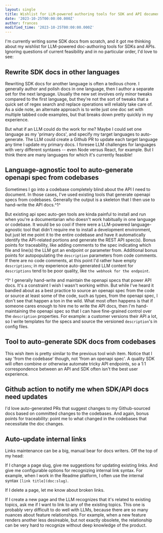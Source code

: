 ```yaml
---
layout: single
title: Wishlist for LLM-powered authoring tools for SDK and API documentation
date: '2023-10-25T00:00:00.000Z'
author: frances
modified_time: '2023-10-25T00:00:00.000Z'
---
```


I'm currently writing some SDK docs from scratch, and it got me thinking about my wishlist for LLM-powered doc-authoring tools for SDKs and APIs. Ignoring questions of current feasibility and in no particular order, I'd love to see:

## Rewrite SDK docs in other languages

Rewriting SDK docs for another language is often a tedious chore. I generally author and polish docs in one language, then I author a separate set for the next language. Usually the new set involves only minor tweaks compared to the first language, but they're not the sort of tweaks that a quick set of regex search and replace operations will reliably take care of. As a side note, an alternate approach is to write just one doc set with multiple tabbed code examples, but that breaks down pretty quickly in my experience.

But what if an LLM could do the work for me? Maybe I could set one language as my 'primary docs', and specify my target languages to auto-generate. The LLM could create a Github PR to update each target language any time I update my primary docs. I foresee LLM challenges for languages with very different syntaxes -- even Node versus React, for example. But I think there are many languages for which it's currently feasible!

## Language-agnostic tool to auto-generate openapi spec from codebases

Sometimes I go into a codebase completely blind about the API I need to document. In those cases, I've used existing tools that generate openapi specs from codebases. Generally the output is a skeleton that I then use to hand-write the API docs.^1^

But existing api spec auto-gen tools are kinda painful to install and run when you're a documentarian who doesn't work habitually in one language or codebase. It would be so cool if there were a LLM-powered language-agnostic tool that didn't require me to install a development environment, but just let me point it to the entire codebase and have it automatically identify the API-related portions and generate the REST API spec(s). Bonus points for traceability, like adding comments to the spec indicating which file and line(s) the LLM got an endpoint or parameter from. Additional bonus points for autopopulating the `description` parameters from code comments. If there are no code comments, at this point I'd rather have empty `descriptions`; in my experience auto-generated LLM content for `descriptions` tend to be poor quality, like `the webhook for the endpoint`.

^1^ I generally hand-write and maintain the openapi specs that power API docs. It's a constraint I wish I wasn't working within. But while I've heard it bandied about as a best practice to source an openapi spec from the code or source at least some of the code, such as types, from the openapi spec, I don't see that happen a ton in the wild. What most often happens is that if someone cares enough to hire me to write the API docs, then I'm hand-maintaining the openapi spec so that I can have fine-grained control over the `description` properties. For example: a customer versions their API a lot, so I write templates for the specs and source the versioned `description`'s in config files.


## Tool to auto-generate SDK docs from codebases

This wish item is pretty similar to the previous tool wish item. Notice that I say 'from the codebase' though, not 'from an openapi spec'.  A quality SDK will often combine or otherwise automate tricky API endpoints, so a 1:1 correspondence between an API and SDK often isn't the best user experience.

## Github action to notify me when SDK/API docs need updates

I'd love auto-generated PRs that suggest changes to my Github-sourced docs based on committed changes to the codebases. And again, bonus points for traceability: point me to what changed in the codebases that necessitate the doc changes.

## Auto-update internal links

Links maintenance can be a big, manual bear for docs writers. Off the top of my head:

If I change a page slug, give me suggestions for updating existing links. And give me configurable options for recognizing internal link syntax. For example, when I work in the Readme platform, I often use the internal syntax `[link title](doc:slug)`.

If I delete a page, let me know about broken links.

If I create a new page and the LLM recognizes that it's related to existing topics, ask me if I want to link to any of the existing topics. This one is probably very difficult to do well with LLMs, because there are so many nuances about feature relationships. For example, when a new feature renders another less desireable, but not exactly obsolete, the relationship can be very hard to recognize without deep knowledge of the product.
